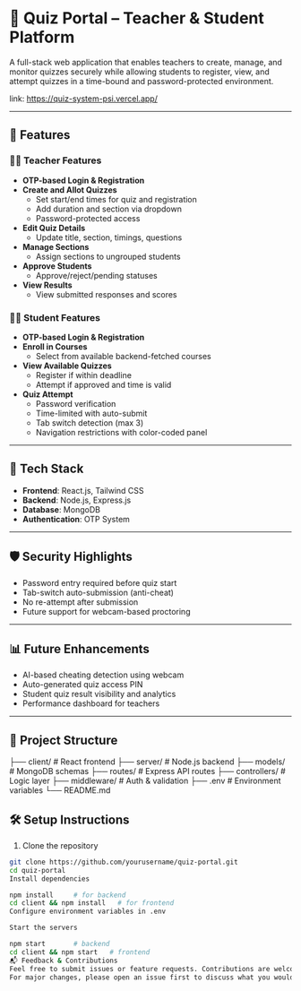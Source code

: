 # 🧠 Quiz Portal – Teacher & Student Platform

A full-stack web application that enables teachers to create, manage, and monitor quizzes securely while allowing students to register, view, and attempt quizzes in a time-bound and password-protected environment.

link: https://quiz-system-psi.vercel.app/

---

## 🚀 Features

### 👩‍🏫 Teacher Features
- **OTP-based Login & Registration**
- **Create and Allot Quizzes**
  - Set start/end times for quiz and registration
  - Add duration and section via dropdown
  - Password-protected access
- **Edit Quiz Details**
  - Update title, section, timings, questions
- **Manage Sections**
  - Assign sections to ungrouped students
- **Approve Students**
  - Approve/reject/pending statuses
- **View Results**
  - View submitted responses and scores

### 👨‍🎓 Student Features
- **OTP-based Login & Registration**
- **Enroll in Courses**
  - Select from available backend-fetched courses
- **View Available Quizzes**
  - Register if within deadline
  - Attempt if approved and time is valid
- **Quiz Attempt**
  - Password verification
  - Time-limited with auto-submit
  - Tab switch detection (max 3)
  - Navigation restrictions with color-coded panel

---

## 🧱 Tech Stack

- **Frontend**: React.js, Tailwind CSS
- **Backend**: Node.js, Express.js
- **Database**: MongoDB
- **Authentication**: OTP System


---

## 🛡️ Security Highlights

- Password entry required before quiz start
- Tab-switch auto-submission (anti-cheat)
- No re-attempt after submission
- Future support for webcam-based proctoring

---

## 📊 Future Enhancements

- AI-based cheating detection using webcam
- Auto-generated quiz access PIN
- Student quiz result visibility and analytics
- Performance dashboard for teachers

---

## 📁 Project Structure

├── client/ # React frontend ├── server/ # Node.js backend ├── models/ # MongoDB schemas ├── routes/ # Express API routes ├── controllers/ # Logic layer ├── middleware/ # Auth & validation ├── .env # Environment variables └── README.md


## 🛠️ Setup Instructions

1. Clone the repository
```bash
git clone https://github.com/yourusername/quiz-portal.git
cd quiz-portal
Install dependencies

npm install     # for backend
cd client && npm install   # for frontend
Configure environment variables in .env

Start the servers

npm start       # backend
cd client && npm start   # frontend
📬 Feedback & Contributions
Feel free to submit issues or feature requests. Contributions are welcome via pull requests.
For major changes, please open an issue first to discuss what you would like to change.

 


